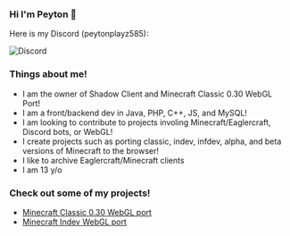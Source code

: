 ### Hi I'm Peyton 👋

Here is my Discord (peytonplayz585):

![Discord](https://discord-readme-badge.vercel.app/api?id=852205147458109492)

### Things about me!
- I am the owner of Shadow Client and Minecraft Classic 0.30 WebGL Port!
- I am a front/backend dev in Java, PHP, C++, JS, and MySQL!
- I am looking to contribute to projects involing Minecraft/Eaglercraft, Discord bots, or WebGL!
- I create projects such as porting classic, indev, infdev, alpha, and beta versions of Minecraft to the browser!
- I like to archive Eaglercraft/Minecraft clients
- I am 13 y/o

### Check out some of my projects!
- [Minecraft Classic 0.30 WebGL port](https://github.com/PeytonPlayz595/0.30-WebGL/)
- [Minecraft Indev WebGL port](https://github.com/PeytonPlayz595/Minecraft-Indev-WebGL)
